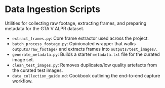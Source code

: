 # Data Ingestion Scripts

Utilities for collecting raw footage, extracting frames, and preparing
metadata for the GTA V ALPR dataset.

- `extract_frames.py`: Core frame extractor used across the project.
- `batch_process_footage.py`: Opinionated wrapper that walks
	`outputs/raw_footage/` and extracts frames into `outputs/test_images/`.
- `generate_metadata.py`: Builds a starter `metadata.txt` file for the
	curated image set.
- `clean_test_images.py`: Removes duplicates/low quality artefacts from the
	curated test images.
- `data_collection_guide.md`: Cookbook outlining the end-to-end capture
	workflow.
